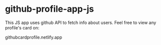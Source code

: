 # github-profile-app-js

This JS app uses github API to fetch info about users.
Feel free to view any profile's card on:

githubcardprofile.netlify.app
